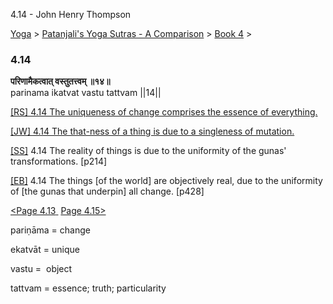 4.14 - John Henry Thompson 

[Yoga](../../../yoga.html)‎ > ‎[Patanjali's Yoga Sutras - A Comparison](../../patanjani.html)‎ > ‎[Book 4](../book-4.html)‎ > ‎

### 4.14

**परिणामैकत्वात् वस्तुतत्त्वम् ॥१४॥**  
parinama ikatvat vastu tattvam ||14||  
  
  
[\[RS\] 4.14 The uniqueness of change comprises the essence of everything.](http://www.ashtangayoga.info/source-texts/yoga-sutra-patanjali/chapter-4/item/parinama-ikatvat-vastu-tattvam-14/)  
  
[\[JW\] 4.14 The that-ness of a thing is due to a singleness of mutation.](http://books.google.com/books?id=YzFImjtOxUwC&pg=PA318&ci=200%2C966%2C739%2C57&source=bookclip)  
  
[\[SS\]](http://www.amazon.com/Yoga-Sutras-Patanjali-Commentary-Satchidananda/dp/0932040381) 4.14 The reality of things is due to the uniformity of the gunas' transformations. \[p214\]  
  
[\[EB\]](http://www.amazon.com/Yoga-Sutras-Patanjali-Translation-Commentary/dp/0865477361/ref=sr_1_1?ie=UTF8&s=books&qid=1250508322&sr=1-1) 4.14 The things \[of the world\] are objectively real, due to the uniformity of \[the gunas that underpin\] all change. \[p428\]  
  
  
[<Page 4.13](413.html)[ ](48.html) [Page 4.15>](415.html)  
  

pariṇāma = change  
  
ekatvāt = unique  
  
vastu =  object  
  
tattvam = essence; truth; particularity

